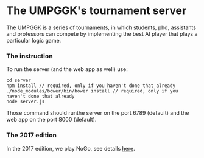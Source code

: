 # The UMPGGK's tournament server

The UMPGGK is a series of tournaments, in which students, phd, assistants and professors can compete by implementing the best AI player that plays a particular logic game.

### The instruction

To run the server (and the web app as well) use:
```
cd server
npm install // required, only if you haven't done that already
./node_modules/bower/bin/bower install // required, only if you haven't done that already
node server.js
```
Those command should runthe server on the port 6789 (default) and the web app on the port 8000 (default).


### The 2017 edition

In the 2017 edition, we play NoGo, see details [here](http://ii.us.edu.pl/umpggk2017/).
